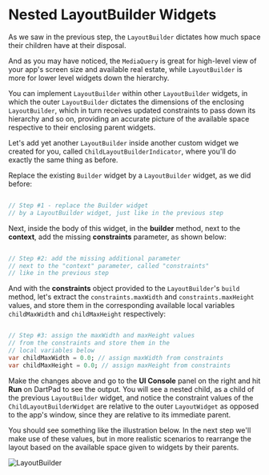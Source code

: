 # Nested LayoutBuilder Widgets

As we saw in the previous step, the ```LayoutBuilder``` dictates how much space their children have at their disposal. 

And as you may have noticed, the ```MediaQuery``` is great for high-level view of your app's screen size and available real estate, while ```LayoutBuilder``` is more for lower level widgets down the hierarchy.

You can implement ```LayoutBuilder``` within other ```LayoutBuilder``` widgets, in which the outer ```LayoutBuilder``` dictates the dimensions of the enclosing ```LayoutBuilder```, which in turn receives updated constraints to pass down its hierarchy and so on, providing an accurate picture of the available space respective to their enclosing parent widgets.

Let's add yet another ```LayoutBuilder``` inside another custom widget we created for you, called ```ChildLayoutBuilderIndicator```, where you'll do exactly the same thing as before.

Replace the existing ```Builder``` widget by a ```LayoutBuilder``` widget, as we did before:

```dart

// Step #1 - replace the Builder widget
// by a LayoutBuilder widget, just like in the previous step

```

Next, inside the body of this widget, in the **builder** method, next to the **context**, add the missing **constraints** parameter, as shown below:

```dart

// Step #2: add the missing additional parameter
// next to the "context" parameter, called "constraints"
// like in the previous step

```

And with the **constraints** object provided to the ```LayoutBuilder```'s ```build``` method, let's extract the ```constraints.maxWidth``` and ```constraints.maxHeight``` values, and store them in the corresponding available local variables ```childMaxWidth``` and ```childMaxHeight``` respectively:

```dart

// Step #3: assign the maxWidth and maxHeight values
// from the constraints and store them in the
// local variables below
var childMaxWidth = 0.0; // assign maxWidth from constraints
var childMaxHeight = 0.0; // assign maxHeight from constraints

```

Make the changes above and go to the **UI Console** panel on the right and hit **Run** on DartPad to see the output. You will see a nested child, as a child of the previous ```LayoutBuilder``` widget, and notice the constraint values of the ```ChildLayoutBuilderWidget``` are relative to the outer ```LayoutWidget``` as opposed to the app's window, since they are relative to its immediate parent.

You should see something like the illustration below. In the next step we'll make use of these values, but in more realistic scenarios to rearrange the layout based on the available space given to widgets by their parents.

![LayoutBuilder](https://romanejaquez.github.io/responsive-ui-flutter-workshop/images/s4-1.png)